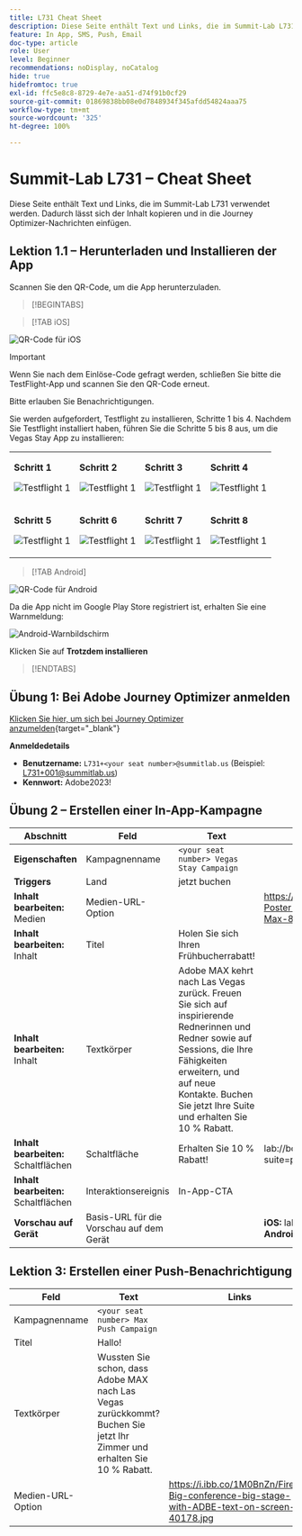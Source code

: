 ```yaml
---
title: L731 Cheat Sheet
description: Diese Seite enthält Text und Links, die im Summit-Lab L731 verwendet werden.
feature: In App, SMS, Push, Email
doc-type: article
role: User
level: Beginner
recommendations: noDisplay, noCatalog
hide: true
hidefromtoc: true
exl-id: ffc5e8c8-8729-4e7e-aa51-d74f91b0cf29
source-git-commit: 01869838bb08e0d7848934f345afdd54824aaa75
workflow-type: tm+mt
source-wordcount: '325'
ht-degree: 100%

---
```


# Summit-Lab L731 – Cheat Sheet

Diese Seite enthält Text und Links, die im Summit-Lab L731 verwendet werden. Dadurch lässt sich der Inhalt kopieren und in die Journey Optimizer-Nachrichten einfügen.

## Lektion 1.1 – Herunterladen und Installieren der App

Scannen Sie den QR-Code, um die App herunterzuladen.

>[!BEGINTABS]

>[!TAB iOS]

![QR-Code für iOS](/help/assets/lab731-ios-qr-code.png)

>[!IMPORTANT]
>
>Wenn Sie nach dem Einlöse-Code gefragt werden, schließen Sie bitte die TestFlight-App und scannen Sie den QR-Code erneut.
>
>Bitte erlauben Sie Benachrichtigungen.
>

Sie werden aufgefordert, Testflight zu installieren, Schritte 1 bis 4. Nachdem Sie Testflight installiert haben, führen Sie die Schritte 5 bis 8 aus, um die Vegas Stay App zu installieren:

<table>
<tr>
</tr>
<tr>
<td>
 <div>
      <p>
      <b>Schritt 1 </b>
      <p>
      <a>
        <img alt="Testflight 1" src="../assets/l731-ios-install/ios-install-1.png"/>
      </a>
      </div>
  </td>
  <td>
 <div>
      <p>
      <b>Schritt 2 </b>
      <p>
      <a>
        <img alt="Testflight 1" src="../assets/l731-ios-install/ios-install-2.PNG"/>
      </a>
      </div>
  </td>
  <td>
 <div>
      <p>
      <b>Schritt 3 </b>
      <p>
      <a>
        <img alt="Testflight 1" src="../assets/l731-ios-install/ios-install-3.PNG"/>
      </a>
      </div>
  </td>
  <td>
 <div>
      <p>
      <b>Schritt 4 </b>
      <p>
      <a>
        <img alt="Testflight 1" src="../assets/l731-ios-install/ios-install-4.PNG"/>
      </a>
      </div>
  </td>
  </tr>
  <tr>
<td>
 <div>
      <p>
      <b>Schritt 5 </b>
      <p>
      <a>
        <img alt="Testflight 1" src="../assets/l731-ios-install/ios-install-5.PNG"/>
      </a>
      </div>
  </td>
  <td>
 <div>
      <p>
      <a>
      <b>Schritt 6 </b>
      <p>
        <img alt="Testflight 1" src="../assets/l731-ios-install/ios-install-6.PNG"/>
      </a>
      </div>
  </td>
  <td>
 <div>
      <p>
      <a>
      <b>Schritt 7 </b>
      <p>
        <img alt="Testflight 1" src="../assets/l731-ios-install/ios-install-7.PNG"/>
      </a>
      </div>
  </td>
  <td>
 <div>
      <p>
      <a>
      <b>Schritt 8 </b>
      <p>
        <img alt="Testflight 1" src="../assets/l731-ios-install/ios-install-8.PNG"/>
      </a>
      </div>
  </td>
  </tr>
</table>

>[!TAB Android]

![QR-Code für Android](/help/assets/lab731-android-qr-code.png)

Da die App nicht im Google Play Store registriert ist, erhalten Sie eine Warnmeldung:

![Android-Warnbildschirm](/help/assets/lab731-install-android.png)

Klicken Sie auf **Trotzdem installieren**

>[!ENDTABS]

## Übung 1: Bei Adobe Journey Optimizer anmelden

[Klicken Sie hier, um sich bei Journey Optimizer anzumelden](https://experience.adobe.com/#/@techmarketingdemos/sname:summit-2023-ajo-lab/journey-optimizer/home){target="_blank"}

**Anmeldedetails**

* **Benutzername:** `L731+<your seat number>@summitlab.us` (Beispiel: L731+001@summitlab.us)
* **Kennwort:** Adobe2023!


## Übung 2 – Erstellen einer In-App-Kampagne

| Abschnitt | Feld | Text | Links |
|----|----|----|----|
| **Eigenschaften** | Kampagnenname | `<your seat number> Vegas Stay Campaign` |  |
| **Triggers** | Land | jetzt buchen |  |
| **Inhalt bearbeiten:** Medien | Medien-URL-Option |  | https://i.ibb.co/NstLhjW/Firefly-Poster-with-heading-Adobe-Max-84773.jpg |
| **Inhalt bearbeiten:** Inhalt | Titel | Holen Sie sich Ihren Frühbucherrabatt! |  |
| **Inhalt bearbeiten:** Inhalt | Textkörper | Adobe MAX kehrt nach Las Vegas zurück. Freuen Sie sich auf inspirierende Rednerinnen und Redner sowie auf Sessions, die Ihre Fähigkeiten erweitern, und auf neue Kontakte. Buchen Sie jetzt Ihre Suite und erhalten Sie 10 % Rabatt. |  |
| **Inhalt bearbeiten:** Schaltflächen | Schaltfläche | Erhalten Sie 10 % Rabatt! | lab://booking?suite=presidential&amp;discount=10 |
| **Inhalt bearbeiten:** Schaltflächen | Interaktionsereignis | In-App-CTA |  |
| **Vorschau auf Gerät** | Basis-URL für die Vorschau auf dem Gerät |  | **iOS:** lab:// <br>**Android**: https://lab |

## Lektion 3: Erstellen einer Push-Benachrichtigung

| Feld | Text | Links |
|----|----|----|
| Kampagnenname | `<your seat number> Max Push Campaign` |  |
| Titel | Hallo! |  |
| Textkörper | Wussten Sie schon, dass Adobe MAX nach Las Vegas zurückkommt? Buchen Sie jetzt Ihr Zimmer und erhalten Sie 10 % Rabatt. |  |
| Medien-URL-Option |  | https://i.ibb.co/1M0BnZn/Firefly-Big-conference-big-stage-with-ADBE-text-on-screen-40178.jpg |
